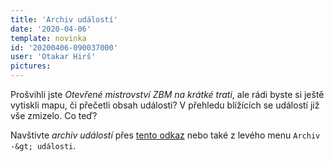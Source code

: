 ```yaml
---
title: 'Archiv událostí'
date: '2020-04-06'
template: novinka
id: '20200406-090037000'
user: 'Otakar Hirš'
pictures:
---
```

Prošvihli jste *Otevřené mistrovství ZBM na krátké trati*, ale rádi byste si ještě vytiskli mapu, či přečetli obsah události? V přehledu blížících se událostí již vše zmizelo. Co teď?  

Navštivte *archiv událostí* přes [tento odkaz](https://zabiny.club/archiv/akce) nebo také z levého menu `Archiv -&gt; události`.

